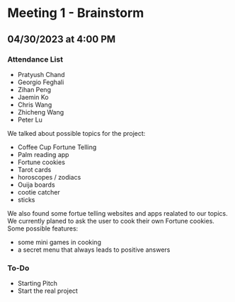 # Meeting 1 - Brainstorm
## 04/30/2023 at 4:00 PM

### Attendance List
- Pratyush Chand
- Georgio Feghali
- Zihan Peng
- Jaemin Ko
- Chris Wang
- Zhicheng Wang
- Peter Lu

We talked about possible topics for the project:
 - Coffee Cup Fortune Telling
 - Palm reading app
 - Fortune cookies
 - Tarot cards
 - horoscopes / zodiacs
 - Ouija boards
 - cootie catcher
 - sticks

We also found some fortue telling websites and apps realated to our topics.
We currently planed to ask the user to cook their own Fortune cookies.
Some possible features:
 - some mini games in cooking
 - a secret menu that always leads to positive answers
 
 ### To-Do
 - Starting Pitch
 - Start the real project
